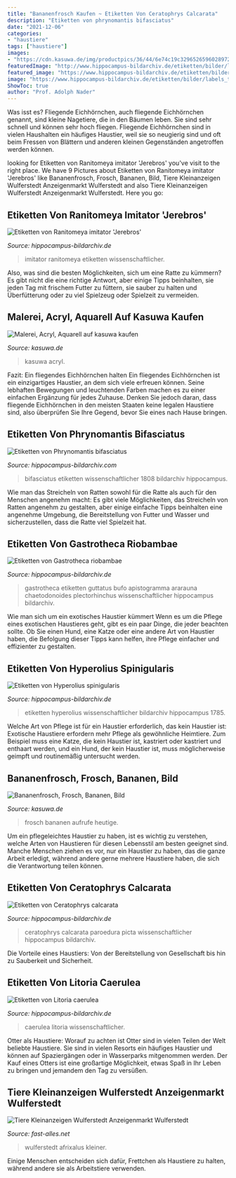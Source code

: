 ```yaml
---
title: "Bananenfrosch Kaufen ~ Etiketten Von Ceratophrys Calcarata"
description: "Etiketten von phrynomantis bifasciatus"
date: "2021-12-06"
categories:
- "haustiere"
tags: ["haustiere"]
images:
- "https://cdn.kasuwa.de/img/productpics/36/44/6e74c19c3296526596028972091f6647-1-full.jpg?b8ada1df892b0f236b917a828edb8304"
featuredImage: "http://www.hippocampus-bildarchiv.de/etiketten/bilder/labels_thumbs/1785_Hyperoliusspinigularis.jpg"
featured_image: "https://www.hippocampus-bildarchiv.de/etiketten/bilder/labels_thumbs/4545_Gastrothecariobambae.jpg"
image: "https://www.hippocampus-bildarchiv.de/etiketten/bilder/labels_thumbs/1798_Litoriacaerulea.jpg"
ShowToc: true
author: "Prof. Adolph Nader"
---
```



Was isst es?
Fliegende Eichhörnchen, auch fliegende Eichhörnchen genannt, sind kleine Nagetiere, die in den Bäumen leben. Sie sind sehr schnell und können sehr hoch fliegen. Fliegende Eichhörnchen sind in vielen Haushalten ein häufiges Haustier, weil sie so neugierig sind und oft beim Fressen von Blättern und anderen kleinen Gegenständen angetroffen werden können.

	

		
looking for Etiketten von Ranitomeya imitator &#039;Jerebros&#039; you've visit to the right place. We have 9 Pictures about Etiketten von Ranitomeya imitator &#039;Jerebros&#039; like Bananenfrosch, Frosch, Bananen, Bild, Tiere Kleinanzeigen Wulferstedt Anzeigenmarkt Wulferstedt and also Tiere Kleinanzeigen Wulferstedt Anzeigenmarkt Wulferstedt. Here you go:
		
    
## Etiketten Von Ranitomeya Imitator &#039;Jerebros&#039;

<img loading=lazy src="https://www.hippocampus-bildarchiv.de/etiketten/bilder/labels_thumbs/3470_RanitomeyaimitatorJerebros.jpg" onerror="this.onerror=null;this.src='https://tse1.mm.bing.net/th?id=OIP.oNnS90Ky1tZQPMkgICfcZwAAAA&amp;pid=15.1';" alt="Etiketten von Ranitomeya imitator &#039;Jerebros&#039;">

_Source: hippocampus-bildarchiv.de_

>imitator ranitomeya etiketten wissenschaftlicher. 

	

Also, was sind die besten Möglichkeiten, sich um eine Ratte zu kümmern? Es gibt nicht die eine richtige Antwort, aber einige Tipps beinhalten, sie jeden Tag mit frischem Futter zu füttern, sie sauber zu halten und Überfütterung oder zu viel Spielzeug oder Spielzeit zu vermeiden.

    
## Malerei, Acryl, Aquarell Auf Kasuwa Kaufen

<img loading=lazy src="https://cdn.kasuwa.de/img/productpics/43/63/e1960b45f2c51dc995e85c875ec48798-1-list.jpg?1f5133c0700936be30cfd52588fe8533" onerror="this.onerror=null;this.src='https://tse3.mm.bing.net/th?id=OIP.mL-FLzc5Tv5oMbQneoihmgHaHa&amp;pid=15.1';" alt="Malerei, Acryl, Aquarell auf kasuwa kaufen">

_Source: kasuwa.de_

>kasuwa acryl. 

	

Fazit: Ein fliegendes Eichhörnchen halten
Ein fliegendes Eichhörnchen ist ein einzigartiges Haustier, an dem sich viele erfreuen können. Seine lebhaften Bewegungen und leuchtenden Farben machen es zu einer einfachen Ergänzung für jedes Zuhause. Denken Sie jedoch daran, dass fliegende Eichhörnchen in den meisten Staaten keine legalen Haustiere sind, also überprüfen Sie Ihre Gegend, bevor Sie eines nach Hause bringen.

    
## Etiketten Von Phrynomantis Bifasciatus

<img loading=lazy src="http://www.hippocampus-bildarchiv.com/etiketten/bilder/labels_thumbs/1808_Phrynomantisbifasciatus.jpg" onerror="this.onerror=null;this.src='https://tse3.mm.bing.net/th?id=OIP.jXIvmKNh1G3NEyHFdjz9mwAAAA&amp;pid=15.1';" alt="Etiketten von Phrynomantis bifasciatus">

_Source: hippocampus-bildarchiv.com_

>bifasciatus etiketten wissenschaftlicher 1808 bildarchiv hippocampus. 

	

Wie man das Streicheln von Ratten sowohl für die Ratte als auch für den Menschen angenehm macht: Es gibt viele Möglichkeiten, das Streicheln von Ratten angenehm zu gestalten, aber einige einfache Tipps beinhalten eine angenehme Umgebung, die Bereitstellung von Futter und Wasser und sicherzustellen, dass die Ratte viel Spielzeit hat.

    
## Etiketten Von Gastrotheca Riobambae

<img loading=lazy src="https://www.hippocampus-bildarchiv.de/etiketten/bilder/labels_thumbs/4545_Gastrothecariobambae.jpg" onerror="this.onerror=null;this.src='https://tse1.mm.bing.net/th?id=OIP.EW7PyWV8b6TcdTU68KDJRwAAAA&amp;pid=15.1';" alt="Etiketten von Gastrotheca riobambae">

_Source: hippocampus-bildarchiv.de_

>gastrotheca etiketten guttatus bufo apistogramma ararauna chaetodonoides plectorhinchus wissenschaftlicher hippocampus bildarchiv. 

	

Wie man sich um ein exotisches Haustier kümmert
Wenn es um die Pflege eines exotischen Haustieres geht, gibt es ein paar Dinge, die jeder beachten sollte. Ob Sie einen Hund, eine Katze oder eine andere Art von Haustier haben, die Befolgung dieser Tipps kann helfen, ihre Pflege einfacher und effizienter zu gestalten.

    
## Etiketten Von Hyperolius Spinigularis

<img loading=lazy src="http://www.hippocampus-bildarchiv.de/etiketten/bilder/labels_thumbs/1785_Hyperoliusspinigularis.jpg" onerror="this.onerror=null;this.src='https://tse3.mm.bing.net/th?id=OIP.CO-ZdcirOhYCAZLfNeNe6AAAAA&amp;pid=15.1';" alt="Etiketten von Hyperolius spinigularis">

_Source: hippocampus-bildarchiv.de_

>etiketten hyperolius wissenschaftlicher bildarchiv hippocampus 1785. 

	

Welche Art von Pflege ist für ein Haustier erforderlich, das kein Haustier ist:
Exotische Haustiere erfordern mehr Pflege als gewöhnliche Heimtiere. Zum Beispiel muss eine Katze, die kein Haustier ist, kastriert oder kastriert und enthaart werden, und ein Hund, der kein Haustier ist, muss möglicherweise geimpft und routinemäßig untersucht werden.

    
## Bananenfrosch, Frosch, Bananen, Bild

<img loading=lazy src="https://cdn.kasuwa.de/img/productpics/36/44/6e74c19c3296526596028972091f6647-1-full.jpg?b8ada1df892b0f236b917a828edb8304" onerror="this.onerror=null;this.src='https://tse3.mm.bing.net/th?id=OIP.JvQlm75901q7gqwXv5cvngHaHa&amp;pid=15.1';" alt="Bananenfrosch, Frosch, Bananen, Bild">

_Source: kasuwa.de_

>frosch bananen aufrufe heutige. 

	

Um ein pflegeleichtes Haustier zu haben, ist es wichtig zu verstehen, welche Arten von Haustieren für diesen Lebensstil am besten geeignet sind. Manche Menschen ziehen es vor, nur ein Haustier zu haben, das die ganze Arbeit erledigt, während andere gerne mehrere Haustiere haben, die sich die Verantwortung teilen können.

    
## Etiketten Von Ceratophrys Calcarata

<img loading=lazy src="https://www.hippocampus-bildarchiv.de/etiketten/bilder/labels_thumbs/1752_Ceratophryscalcarata.jpg" onerror="this.onerror=null;this.src='https://tse3.mm.bing.net/th?id=OIP.wYB0DHN0wUKpEMCvNAznqwAAAA&amp;pid=15.1';" alt="Etiketten von Ceratophrys calcarata">

_Source: hippocampus-bildarchiv.de_

>ceratophrys calcarata paroedura picta wissenschaftlicher hippocampus bildarchiv. 

	

Die Vorteile eines Haustiers: Von der Bereitstellung von Gesellschaft bis hin zu Sauberkeit und Sicherheit.

    
## Etiketten Von Litoria Caerulea

<img loading=lazy src="https://www.hippocampus-bildarchiv.de/etiketten/bilder/labels_thumbs/1798_Litoriacaerulea.jpg" onerror="this.onerror=null;this.src='https://tse1.mm.bing.net/th?id=OIP.v9Fhu-YKIxxCTgDvsiRBSwAAAA&amp;pid=15.1';" alt="Etiketten von Litoria caerulea">

_Source: hippocampus-bildarchiv.de_

>caerulea litoria wissenschaftlicher. 

	

Otter als Haustiere: Worauf zu achten ist
Otter sind in vielen Teilen der Welt beliebte Haustiere. Sie sind in vielen Resorts ein häufiges Haustier und können auf Spaziergängen oder in Wasserparks mitgenommen werden. Der Kauf eines Otters ist eine großartige Möglichkeit, etwas Spaß in Ihr Leben zu bringen und jemandem den Tag zu versüßen.

    
## Tiere Kleinanzeigen Wulferstedt Anzeigenmarkt Wulferstedt

<img loading=lazy src="https://www.fast-alles.net/pictures/441145.jpg" onerror="this.onerror=null;this.src='https://tse4.mm.bing.net/th?id=OIP.4-zQ8SR3PayiGIJqBC3SqQHaEK&amp;pid=15.1';" alt="Tiere Kleinanzeigen Wulferstedt Anzeigenmarkt Wulferstedt">

_Source: fast-alles.net_

>wulferstedt afrixalus kleiner. 

	

Einige Menschen entscheiden sich dafür, Frettchen als Haustiere zu halten, während andere sie als Arbeitstiere verwenden.

